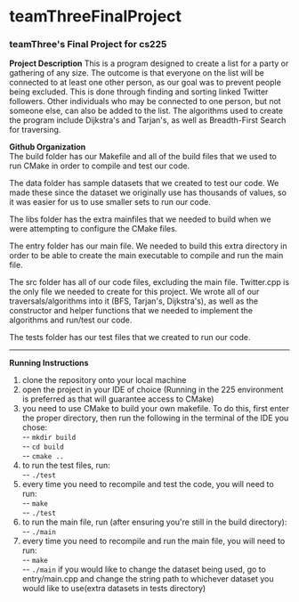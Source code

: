 # teamThreeFinalProject
### teamThree's Final Project for cs225

**Project Description**
This is a program designed to create a list for a party or gathering of any size. The outcome is that everyone on the list will be connected to at least one other person, as our goal was to prevent people being excluded. This is done through finding and sorting linked Twitter followers. Other individuals who may be connected to one person, but not someone else, can also be added to the list. The algorithms used to create the program include Dijkstra's and Tarjan's, as well as Breadth-First Search for traversing.

**Github Organization**  
The build folder has our Makefile and all of the build files that we used to run CMake in order to compile and test our code.  

The data folder has sample datasets that we created to test our code. We made these since the dataset we originally use has thousands of values, so it was easier for us to use smaller sets to run our code.

The libs folder has the extra mainfiles that we needed to build when we were attempting to configure the CMake files.

The entry folder has our main file. We needed to build this extra directory in order to be able to create the main executable to compile and run the main file.

The src folder has all of our code files, excluding the main file. Twitter.cpp is the only file we needed to create for this project. We wrote all of our traversals/algorithms into it (BFS, Tarjan's, Dijkstra's), as well as the constructor and helper functions that we needed to implement the algorithms and run/test our code.

The tests folder has our test files that we created to run our code.

***
**Running Instructions**
1) clone the repository onto your local machine
2) open the project in your IDE of choice (Running in the 225 environment is preferred as that will guarantee access to CMake)
3) you need to use CMake to build your own makefile. To do this, first enter the proper directory, then run the following in the terminal of the IDE you chose:  
    -- `mkdir build`  
    -- `cd build`  
    -- `cmake ..`
4) to run the test files, run:  
    -- `./test`
5) every time you need to recompile and test the code, you will need to run:  
    -- `make`  
    -- `./test`
6) to run the main file, run (after ensuring you're still in the build directory):  
    -- `./main`
7) every time you need to recompile and run the main file, you will need to run:  
    -- `make`  
    -- `./main`
    if you would like to change the dataset being used, go to entry/main.cpp and change the string path to whichever dataset you would like to use(extra datasets in tests directory)
